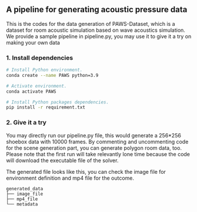 ## A pipeline for generating acoustic pressure data

This is the codes for the data generation of PAWS-Dataset, which is a  dataset for room acoustic simulation based on wave acoustics simulation. We provide a sample pipeline in pipeline.py, you may use it to give it a try on making your own data



### 1. Install dependencies

```bash
# Install Python environment.
conda create --name PAWS python=3.9

# Activate environment.
conda activate PAWS

# Install Python packages dependencies.
pip install -r requirement.txt
```





### 2. Give it a try

You may directly run our pipeline.py file, this would generate a 256*256 shoebox data with 10000 frames.  By commenting and uncommenting code for the scene generation part, you can generate polygon room data, too. Please note that the first run will take relevantly lone time because the code will download the executable file of the solver.

The generated file looks like this, you can check the image file for environment definition and mp4 file for the outcome.

```
generated_data
├── image_file
├── mp4_file
└── metadata
```

